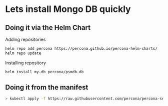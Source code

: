 # Lets install Mongo DB quickly

## Doing it via the Helm Chart

Adding repositories

```sh
helm repo add percona https://percona.github.io/percona-helm-charts/
helm repo update
```

Installing repository

```sh
helm install my-db percona/psmdb-db
```

## Doing it from the manifest

```sh
> kubectl apply -f https://raw.githubusercontent.com/percona/percona-server-mongodb-operator/v1.12.0/deploy/cr-minimal.yaml
```
